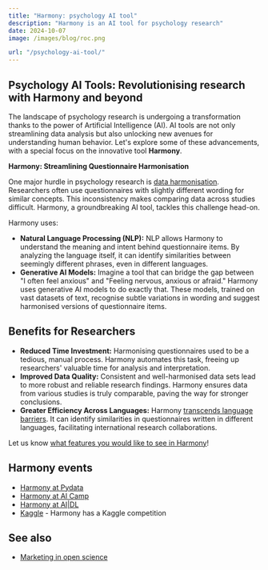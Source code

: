 ```yaml
---
title: "Harmony: psychology AI tool"
description: "Harmony is an AI tool for psychology research"
date: 2024-10-07
image: /images/blog/roc.png

url: "/psychology-ai-tool/"
---
```


## Psychology AI Tools: Revolutionising research with Harmony and beyond

The landscape of psychology research is undergoing a transformation thanks to the power of Artificial Intelligence (AI). AI tools are not only streamlining data analysis but also unlocking new avenues for understanding human behavior. Let's explore some of these advancements, with a special focus on the innovative tool **Harmony**.

**Harmony: Streamlining Questionnaire Harmonisation**

One major hurdle in psychology research is [data harmonisation](/data-harmonisation). Researchers often use questionnaires with slightly different wording for similar concepts. This inconsistency makes comparing data across studies difficult. Harmony, a groundbreaking AI tool, tackles this challenge head-on. 

Harmony uses:

* **Natural Language Processing (NLP):** NLP allows Harmony to understand the meaning and intent behind questionnaire items. By analyzing the language itself, it can identify similarities between seemingly different phrases, even in different languages.
* **Generative AI Models:** Imagine a tool that can bridge the gap between "I often feel anxious" and "Feeling nervous, anxious or afraid." Harmony uses generative AI models to do exactly that. These models, trained on vast datasets of text, recognise subtle variations in wording and suggest harmonised versions of questionnaire items.

## Benefits for Researchers

* **Reduced Time Investment:** Harmonising questionnaires used to be a tedious, manual process. Harmony automates this task, freeing up researchers' valuable time for analysis and interpretation.
* **Improved Data Quality:** Consistent and well-harmonised data sets lead to more robust and reliable research findings. Harmony ensures data from various studies is truly comparable, paving the way for stronger conclusions.
* **Greater Efficiency Across Languages:**  Harmony [transcends language barriers](/psychology-ai-tool/harmony-many-languages/). It can identify similarities in questionnaires written in different languages, facilitating international research collaborations.


Let us know [what features you would like to see in Harmony](/psychology-ai-tool/what-features-would-you-like-to-see-in-harmony/)!


## Harmony events

* [Harmony at Pydata](/psychology-ai-tool/pydata-meetup/)
* [Harmony at AI Camp](/psychology-ai-tool/aicamp-meetup/)
* [Harmony at AI|DL](/psychology-ai-tool/aidl-meetup/)
* [Kaggle](/psychology-ai-tool/kaggle/) - Harmony has a Kaggle competition

## See also

* [Marketing in open science](/psychology-ai-tool/marketing-for-open-science/)
